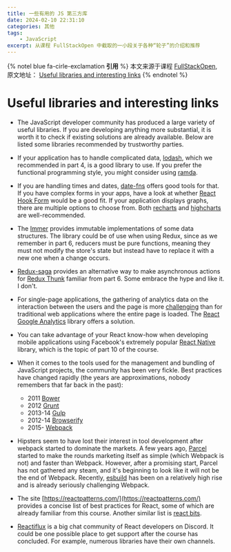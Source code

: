 ```yaml
---
title: 一些有用的 JS 第三方库
date: 2024-02-10 22:31:10
categories: 其他
tags:
    - JavaScript
excerpt: 从课程 FullStackOpen 中截取的一小段关于各种“轮子”的介绍和推荐
---
```


{% notel blue fa-cirle-exclamation **引用** %}
本文来源于课程 [FullStackOpen](https://fullstackopen.com/), 原文地址： [Useful libraries and interesting links](https://fullstackopen.com/en/part7/class_components_miscellaneous#useful-libraries-and-interesting-links)
{% endnotel %}

# Useful libraries and interesting links

-   The JavaScript developer community has produced a large variety of useful libraries. If you are developing anything more substantial, it is worth it to check if existing solutions are already available. Below are listed some libraries recommended by trustworthy parties.

-   If your application has to handle complicated data, [lodash](https://www.npmjs.com/package/lodash), which we recommended in part 4, is a good library to use. If you prefer the functional programming style, you might consider using [ramda](https://ramdajs.com/).

-   If you are handling times and dates, [date-fns](https://github.com/date-fns/date-fns) offers good tools for that. If you have complex forms in your apps, have a look at whether [React Hook Form](https://react-hook-form.com/) would be a good fit. If your application displays graphs, there are multiple options to choose from. Both [recharts](https://react-hook-form.com/) and [highcharts](https://github.com/highcharts/highcharts-react) are well-recommended.

-   The [Immer](https://github.com/mweststrate/immer) provides immutable implementations of some data structures. The library could be of use when using Redux, since as we remember in part 6, reducers must be pure functions, meaning they must not modify the store's state but instead have to replace it with a new one when a change occurs.

-   [Redux-saga](https://redux-saga.js.org/) provides an alternative way to make asynchronous actions for [Redux Thunk](https://fullstackopen.com/en/part6/communicating_with_server_in_a_redux_application#asynchronous-actions-and-redux-thunk) familiar from part 6. Some embrace the hype and like it. I don't.

-   For single-page applications, the gathering of analytics data on the interaction between the users and the page is more [challenging](https://developers.google.com/analytics/devguides/collection/gtagjs/single-page-applications) than for traditional web applications where the entire page is loaded. The [React Google Analytics](https://github.com/react-ga/react-ga) library offers a solution.

-   You can take advantage of your React know-how when developing mobile applications using Facebook's extremely popular [React Native](https://facebook.github.io/react-native/) library, which is the topic of part 10 of the course.

-   When it comes to the tools used for the management and bundling of JavaScript projects, the community has been very fickle. Best practices have changed rapidly (the years are approximations, nobody remembers that far back in the past):

    -   2011 [Bower](https://www.npmjs.com/package/bower)
    -   2012 [Grunt](https://www.npmjs.com/package/grunt)
    -   2013-14 [Gulp](https://www.npmjs.com/package/gulp)
    -   2012-14 [Browserify](https://www.npmjs.com/package/browserify)
    -   2015- [Webpack](https://www.npmjs.com/package/webpack)

-   Hipsters seem to have lost their interest in tool development after webpack started to dominate the markets. A few years ago, [Parcel](https://parceljs.org/) started to make the rounds marketing itself as simple (which Webpack is not) and faster than Webpack. However, after a promising start, Parcel has not gathered any steam, and it's beginning to look like it will not be the end of Webpack. Recently, [esbuild](https://esbuild.github.io/) has been on a relatively high rise and is already seriously challenging Webpack.

-   The site [https://reactpatterns.com/](https://reactpatterns.com/) provides a concise list of best practices for React, some of which are already familiar from this course. Another similar list is [react bits](https://vasanthk.gitbooks.io/react-bits/).

-   [Reactiflux](https://www.reactiflux.com/) is a big chat community of React developers on Discord. It could be one possible place to get support after the course has concluded. For example, numerous libraries have their own channels.
